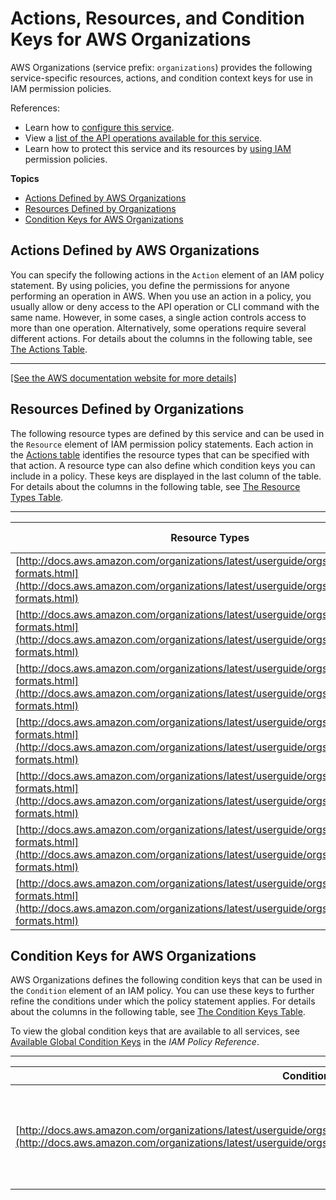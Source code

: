 # Actions, Resources, and Condition Keys for AWS Organizations<a name="list_awsorganizations"></a>

AWS Organizations \(service prefix: `organizations`\) provides the following service\-specific resources, actions, and condition context keys for use in IAM permission policies\.

References:
+ Learn how to [configure this service](http://docs.aws.amazon.com/organizations/latest/userguide/)\.
+ View a [list of the API operations available for this service](http://docs.aws.amazon.com/organizations/latest/APIReference/)\.
+ Learn how to protect this service and its resources by [using IAM](http://docs.aws.amazon.com/organizations/latest/userguide/orgs_permissions.html) permission policies\.

**Topics**
+ [Actions Defined by AWS Organizations](#awsorganizations-actions-as-permissions)
+ [Resources Defined by Organizations](#awsorganizations-resources-for-iam-policies)
+ [Condition Keys for AWS Organizations](#awsorganizations-policy-keys)

## Actions Defined by AWS Organizations<a name="awsorganizations-actions-as-permissions"></a>

You can specify the following actions in the `Action` element of an IAM policy statement\. By using policies, you define the permissions for anyone performing an operation in AWS\. When you use an action in a policy, you usually allow or deny access to the API operation or CLI command with the same name\. However, in some cases, a single action controls access to more than one operation\. Alternatively, some operations require several different actions\. For details about the columns in the following table, see [The Actions Table](reference_policies_actions-resources-contextkeys.md#actions_table)\.


****  
[\[See the AWS documentation website for more details\]](http://docs.aws.amazon.com/IAM/latest/UserGuide/list_awsorganizations.html)

## Resources Defined by Organizations<a name="awsorganizations-resources-for-iam-policies"></a>

The following resource types are defined by this service and can be used in the `Resource` element of IAM permission policy statements\. Each action in the [Actions table](#awsorganizations-actions-as-permissions) identifies the resource types that can be specified with that action\. A resource type can also define which condition keys you can include in a policy\. These keys are displayed in the last column of the table\. For details about the columns in the following table, see [The Resource Types Table](reference_policies_actions-resources-contextkeys.md#resources_table)\.


****  

| Resource Types | ARN | Condition Keys | 
| --- | --- | --- | 
| [http://docs.aws.amazon.com/organizations/latest/userguide/orgs_reference_arn-formats.html](http://docs.aws.amazon.com/organizations/latest/userguide/orgs_reference_arn-formats.html) | arn:$\{Partition\}:organizations::$\{MasterAccountId\}:account/o\-$\{OrganizationId\}/$\{AccountId\} |  | 
| [http://docs.aws.amazon.com/organizations/latest/userguide/orgs_reference_arn-formats.html](http://docs.aws.amazon.com/organizations/latest/userguide/orgs_reference_arn-formats.html) | arn:$\{Partition\}:organizations::aws:policy/$\{PolicyType\}/p\-$\{PolicyId\} |  | 
| [http://docs.aws.amazon.com/organizations/latest/userguide/orgs_reference_arn-formats.html](http://docs.aws.amazon.com/organizations/latest/userguide/orgs_reference_arn-formats.html) | arn:$\{Partition\}:organizations::$\{MasterAccountId\}:handshake/o\-$\{OrganizationId\}/$\{HandshakeType\}/h\-$\{HandshakeId\} |  | 
| [http://docs.aws.amazon.com/organizations/latest/userguide/orgs_reference_arn-formats.html](http://docs.aws.amazon.com/organizations/latest/userguide/orgs_reference_arn-formats.html) | arn:$\{Partition\}:organizations::$\{MasterAccountId\}:organization/o\-$\{OrganizationId\} |  | 
| [http://docs.aws.amazon.com/organizations/latest/userguide/orgs_reference_arn-formats.html](http://docs.aws.amazon.com/organizations/latest/userguide/orgs_reference_arn-formats.html) | arn:$\{Partition\}:organizations::$\{MasterAccountId\}:ou/o\-$\{OrganizationId\}/ou\-$\{OrganizationalUnitId\} |  | 
| [http://docs.aws.amazon.com/organizations/latest/userguide/orgs_reference_arn-formats.html](http://docs.aws.amazon.com/organizations/latest/userguide/orgs_reference_arn-formats.html) | arn:$\{Partition\}:organizations::$\{MasterAccountId\}:policy/o\-$\{OrganizationId\}>/$\{PolicyType\}/p\-$\{PolicyId\} |  | 
| [http://docs.aws.amazon.com/organizations/latest/userguide/orgs_reference_arn-formats.html](http://docs.aws.amazon.com/organizations/latest/userguide/orgs_reference_arn-formats.html) | arn:$\{Partition\}:organizations::$\{MasterAccountId\}:root/o\-$\{OrganizationId\}/r\-$\{RootId\} |  | 

## Condition Keys for AWS Organizations<a name="awsorganizations-policy-keys"></a>

AWS Organizations defines the following condition keys that can be used in the `Condition` element of an IAM policy\. You can use these keys to further refine the conditions under which the policy statement applies\. For details about the columns in the following table, see [The Condition Keys Table](reference_policies_actions-resources-contextkeys.md#context_keys_table)\.

To view the global condition keys that are available to all services, see [Available Global Condition Keys](http://docs.aws.amazon.com/IAM/latest/UserGuide/reference_policies_condition-keys.html#AvailableKeys) in the *IAM Policy Reference*\.


****  

| Condition Keys | Description | Type | 
| --- | --- | --- | 
| [http://docs.aws.amazon.com/organizations/latest/userguide/orgs_permissions_overview.html#orgs_permissions_conditionkeys](http://docs.aws.amazon.com/organizations/latest/userguide/orgs_permissions_overview.html#orgs_permissions_conditionkeys) | Enables you to filter the request to only the specified service principal names\. | String | 